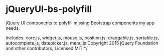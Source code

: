 # jQueryUI-bs-polyfill
jQuery UI components to polyfill missing Bootstrap components my app needs.

Includes: 
    core.js, 
    widget.js, 
    mouse.js, 
    position.js, 
    draggable.js, 
    sortable.js, 
    autocomplete.js, 
    datepicker.js, 
    menu.js
Copyright 2015 jQuery Foundation and other contributors; Licensed MIT */